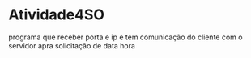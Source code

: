# Atividade4SO
programa que receber porta e ip e tem comunicação do cliente com o servidor apra solicitação de data hora 
